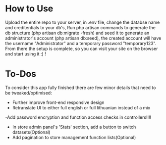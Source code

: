 # How to Use
Upload the entire repo to your server, in .env file, change the databse name and creditentials to your db's,
Run php artisan commands to generate the db structure (php artisan db:migrate -fresh) and seed it to generate an administrator's account (php artisan db:seed), the created account will have the username "Administrator" and a temporary password "temporary123".
From there the setup is complete, so you can visit your site on the browser and start using it :) !

# To-Dos
To consider this app fully finished there are few minor details that need to be tweaked/optimised:
- Further improve front-end responsive design
- Retranslate UI to either full english or full lithuanian instead of a mix 

-Add password encryption and function access checks in controllers!!!!

- In store admin panel's 'Stats' section, add a button to switch datasets(Optional)
- Add pagination to store management function lists(Optional)
